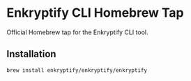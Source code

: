 # Enkryptify CLI Homebrew Tap

Official Homebrew tap for the Enkryptify CLI tool.

## Installation

```bash
brew install enkryptify/enkryptify/enkryptify
```
